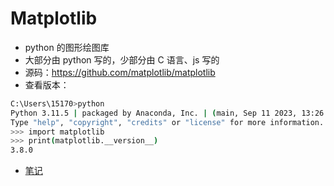 # Matplotlib

- python 的图形绘图库
- 大部分由 python 写的，少部分由 C 语言、js 写的
- 源码：https://github.com/matplotlib/matplotlib
- 查看版本：

```bash
C:\Users\15170>python
Python 3.11.5 | packaged by Anaconda, Inc. | (main, Sep 11 2023, 13:26:23) [MSC v.1916 64 bit (AMD64)] on win32
Type "help", "copyright", "credits" or "license" for more information.
>>> import matplotlib
>>> print(matplotlib.__version__)
3.8.0
```

- [笔记](./notes.ipynb)
